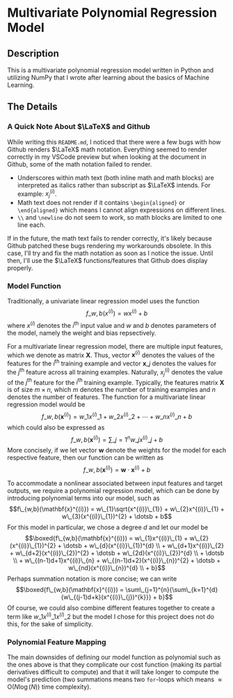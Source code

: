 # Multivariate Polynomial Regression Model

## Description

This is a multivariate polynomial regression model written in Python and utilizing NumPy that I wrote after learning about the basics of Machine Learning.

## The Details

### A Quick Note About $\LaTeX$ and Github

While writing this `README.md`, I noticed that there were a few bugs with how Github renders $\LaTeX$ math notation. Everything seemed to render correctly in my VSCode preview but when looking at the document in Github, some of the math notation failed to render.

- Underscores within math text (both inline math and math blocks) are interpreted as italics rather than subscript as $\LaTeX$ intends. For example: $x^{(i)}_{j}$.
- Math text does not render if it contains `\begin{aligned}` or `\end{aligned}` which means I cannot align expressions on different lines.
- `\\` and `\newline` do not seem to work, so math blocks are limited to one line each.

If in the future, the math text fails to render correctly, it's likely because Github patched these bugs rendering my workarounds obsolete. In this case, I'll try and fix the math notation as soon as I notice the issue. Until then, I'll use the $\LaTeX$ functions/features that Github does display properly.

### Model Function

Traditionally, a univariate linear regression model uses the function $$f\_{w,b}(x^{(i)}) = wx^{(i)} + b$$ where $x^{(i)}$ denotes the $i^{\text{th}}$ input value and $w$ and $b$ denotes parameters of the model, namely the weight and bias repsectively.

For a multivariate linear regression model, there are multiple input features, which we denote as matrix $\mathbf{X}$. Thus, vector $\mathbf{x}^{(i)}$ denotes the values of the features for the $i^{\text{th}}$ training example and vector $\mathbf{x}\_{j}$ denotes the values for the $j^{\text{th}}$ feature across all training examples. Naturally, $x^{(i)}_{j}$ denotes the value of the $j^{\text{th}}$ feature for the $i^{\text{th}}$ training example. Typically, the features matrix $\mathbf{X}$ is of size $m \times n$, which $m$ denotes the number of training examples and $n$ denotes the number of features. The function for a multivariate linear regression model would be $$f\_{w,b}(\mathbf{x}^{(i)}) = w\_{1}x^{(i)}\_{1} + w\_{2}x^{(i)}\_{2}+ \dotsb + w\_{n}x^{(i)}\_{n} + b$$ which could also be expressed as $$f\_{w,b}(\mathbf{x}^{(i)}) = \sum\_{j=1}^{n}{w\_{j}x^{(i)}\_{j}} + b$$ More concisely, if we let vector $\mathbf{w}$ denote the weights for the model for each respective feature, then our function can be written as $$f\_{w,b}(\mathbf{x}^{(i)}) = \mathbf{w} \cdot \mathbf{x}^{(i)} + b$$

To accommodate a nonlinear associated between input features and target outputs, we require a polynomial regression model, which can be done by introducing polynomial terms into our model, such as $$f\_{w,b}(\mathbf{x}^{(i)}) = w\_{1}\sqrt{x^{(i)}\_{1}} + w\_{2}x^{(i)}\_{1} + w\_{3}(x^{(i)}\_{1})^{2} + \dotsb + b$$ For this model in particular, we chose a degree $d$ and let our model be $$\boxed{f\_{w,b}(\mathbf{x}^{(i)}) = w\_{1}x^{(i)}\_{1} + w\_{2}(x^{(i)}\_{1})^{2} + \dotsb + w\_{d}(x^{(i)}\_{1})^{d} \\ + w\_{d+1}x^{(i)}\_{2} + w\_{d+2}(x^{(i)}\_{2})^{2} + \dotsb + w\_{2d}(x^{(i)}\_{2})^{d} \\ + \dotsb \\ + w\_{(n-1)d+1}x^{(i)}\_{n} + w\_{(n-1)d+2}(x^{(i)}\_{n})^{2} + \dotsb + w\_{nd}(x^{(i)}\_{n})^{d} \\ + b}$$ Perhaps summation notation is more concise; we can write $$\boxed{f\_{w,b}(\mathbf{x}^{(i)}) = \sum\_{j=1}^{n}{\sum\_{k=1}^{d}{w\_{(j-1)d+k}(x^{(i)}\_{j})^{k}}} + b}$$ Of course, we could also combine different features together to create a term like $w\_{1}x^{(i)}\_{1}x^{(i)}\_{2}$ but the model I chose for this project does not do this, for the sake of simplicity.

### Polynomial Feature Mapping

The main downsides of defining our model function as polynomial such as the ones above is that they complicate our cost function (making its partial derivatives difficult to compute) and that it will take longer to compute the model's prediction (two summations means two `for`-loops which means $\approx \text{O}(N\log(N))$ time complexity).
